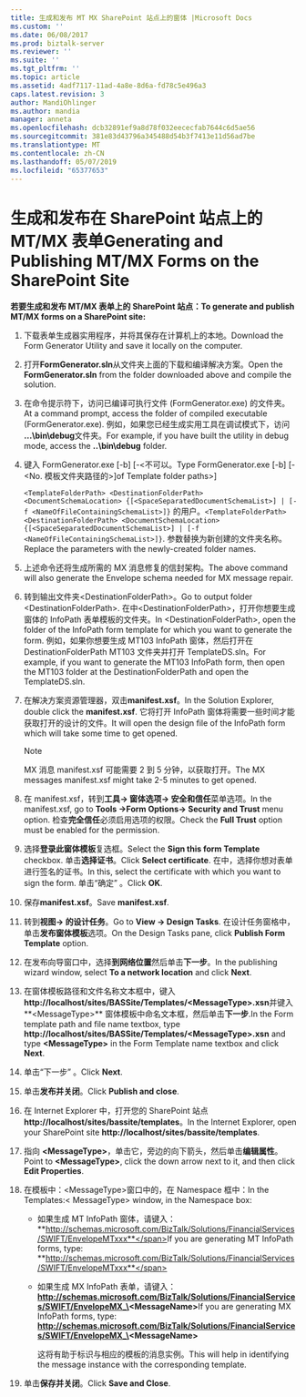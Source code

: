```yaml
---
title: 生成和发布 MT MX SharePoint 站点上的窗体 |Microsoft Docs
ms.custom: ''
ms.date: 06/08/2017
ms.prod: biztalk-server
ms.reviewer: ''
ms.suite: ''
ms.tgt_pltfrm: ''
ms.topic: article
ms.assetid: 4adf7117-11ad-4a8e-8d6a-fd78c5e496a3
caps.latest.revision: 3
author: MandiOhlinger
ms.author: mandia
manager: anneta
ms.openlocfilehash: dcb32891ef9a8d78f032eececfab7644c6d5ae56
ms.sourcegitcommit: 381e83d43796a345488d54b3f7413e11d56ad7be
ms.translationtype: MT
ms.contentlocale: zh-CN
ms.lasthandoff: 05/07/2019
ms.locfileid: "65377653"
---
```

# <a name="generating-and-publishing-mtmx-forms-on-the-sharepoint-site"></a><span data-ttu-id="a31a9-102">生成和发布在 SharePoint 站点上的 MT/MX 表单</span><span class="sxs-lookup"><span data-stu-id="a31a9-102">Generating and Publishing MT/MX Forms on the SharePoint Site</span></span>
<span data-ttu-id="a31a9-103">**若要生成和发布 MT/MX 表单上的 SharePoint 站点：**</span><span class="sxs-lookup"><span data-stu-id="a31a9-103">**To generate and publish MT/MX forms on a SharePoint site:**</span></span>  

1. <span data-ttu-id="a31a9-104">下载表单生成器实用程序，并将其保存在计算机上的本地。</span><span class="sxs-lookup"><span data-stu-id="a31a9-104">Download the Form Generator Utility and save it locally on the computer.</span></span>  

2. <span data-ttu-id="a31a9-105">打开**FormGenerator.sln**从文件夹上面的下载和编译解决方案。</span><span class="sxs-lookup"><span data-stu-id="a31a9-105">Open the **FormGenerator.sln** from the folder downloaded above and compile the solution.</span></span>  

3. <span data-ttu-id="a31a9-106">在命令提示符下，访问已编译可执行文件 (FormGenerator.exe) 的文件夹。</span><span class="sxs-lookup"><span data-stu-id="a31a9-106">At a command prompt, access the folder of compiled executable (FormGenerator.exe).</span></span> <span data-ttu-id="a31a9-107">例如，如果您已经生成实用工具在调试模式下，访问 **...\bin\debug**文件夹。</span><span class="sxs-lookup"><span data-stu-id="a31a9-107">For example, if you have built the utility in debug mode, access the **..\bin\debug** folder.</span></span>  

4. <span data-ttu-id="a31a9-108">键入 FormGenerator.exe [-b] [-\<不可以。</span><span class="sxs-lookup"><span data-stu-id="a31a9-108">Type FormGenerator.exe [-b] [-\<No.</span></span> <span data-ttu-id="a31a9-109">模板文件夹路径的\>]</span><span class="sxs-lookup"><span data-stu-id="a31a9-109">of Template folder paths\>]</span></span>  

    <span data-ttu-id="a31a9-110">`<TemplateFolderPath> <DestinationFolderPath> <DocumentSchemaLocation> {[<SpaceSeparatedDocumentSchemaList>] | [-f <NameOfFileContainingSchemaList>]}` 的用户。</span><span class="sxs-lookup"><span data-stu-id="a31a9-110">`<TemplateFolderPath> <DestinationFolderPath> <DocumentSchemaLocation> {[<SpaceSeparatedDocumentSchemaList>] | [-f <NameOfFileContainingSchemaList>]}`.</span></span> <span data-ttu-id="a31a9-111">参数替换为新创建的文件夹名称。</span><span class="sxs-lookup"><span data-stu-id="a31a9-111">Replace the parameters with the newly-created folder names.</span></span>  

5. <span data-ttu-id="a31a9-112">上述命令还将生成所需的 MX 消息修复的信封架构。</span><span class="sxs-lookup"><span data-stu-id="a31a9-112">The above command will also generate the Envelope schema needed for MX message repair.</span></span>  

6. <span data-ttu-id="a31a9-113">转到输出文件夹\<DestinationFolderPath\>。</span><span class="sxs-lookup"><span data-stu-id="a31a9-113">Go to output folder \<DestinationFolderPath\>.</span></span> <span data-ttu-id="a31a9-114">在中\<DestinationFolderPath\>，打开你想要生成窗体的 InfoPath 表单模板的文件夹。</span><span class="sxs-lookup"><span data-stu-id="a31a9-114">In \<DestinationFolderPath\>, open the folder of the InfoPath form template for which you want to generate the form.</span></span> <span data-ttu-id="a31a9-115">例如，如果你想要生成 MT103 InfoPath 窗体，然后打开在 DestinationFolderPath MT103 文件夹并打开 TemplateDS.sln。</span><span class="sxs-lookup"><span data-stu-id="a31a9-115">For example, if you want to generate the MT103 InfoPath form, then open the MT103 folder at the DestinationFolderPath and open the TemplateDS.sln.</span></span>  

7. <span data-ttu-id="a31a9-116">在解决方案资源管理器，双击**manifest.xsf**。</span><span class="sxs-lookup"><span data-stu-id="a31a9-116">In the Solution Explorer, double click the **manifest.xsf**.</span></span> <span data-ttu-id="a31a9-117">它将打开 InfoPath 窗体将需要一些时间才能获取打开的设计的文件。</span><span class="sxs-lookup"><span data-stu-id="a31a9-117">It will open the design file of the InfoPath form which will take some time to get opened.</span></span>  

   > [!NOTE]
   >  <span data-ttu-id="a31a9-118">MX 消息 manifest.xsf 可能需要 2 到 5 分钟，以获取打开。</span><span class="sxs-lookup"><span data-stu-id="a31a9-118">The MX messages manifest.xsf might take 2-5 minutes to get opened.</span></span>  

8. <span data-ttu-id="a31a9-119">在 manifest.xsf，转到**工具-> 窗体选项-> 安全和信任**菜单选项。</span><span class="sxs-lookup"><span data-stu-id="a31a9-119">In the manifest.xsf, go to **Tools ->Form Options-> Security and Trust** menu option.</span></span> <span data-ttu-id="a31a9-120">检查**完全信任**必须启用选项的权限。</span><span class="sxs-lookup"><span data-stu-id="a31a9-120">Check the **Full Trust** option must be enabled for the permission.</span></span>  

9. <span data-ttu-id="a31a9-121">选择**登录此窗体模板**复选框。</span><span class="sxs-lookup"><span data-stu-id="a31a9-121">Select the **Sign this form Template** checkbox.</span></span> <span data-ttu-id="a31a9-122">单击**选择证书**。</span><span class="sxs-lookup"><span data-stu-id="a31a9-122">Click **Select certificate**.</span></span> <span data-ttu-id="a31a9-123">在中，选择你想对表单进行签名的证书。</span><span class="sxs-lookup"><span data-stu-id="a31a9-123">In this, select the certificate with which you want to sign the form.</span></span> <span data-ttu-id="a31a9-124">单击“确定” 。</span><span class="sxs-lookup"><span data-stu-id="a31a9-124">Click **OK**.</span></span>  

10. <span data-ttu-id="a31a9-125">保存**manifest.xsf**。</span><span class="sxs-lookup"><span data-stu-id="a31a9-125">Save **manifest.xsf**.</span></span>  

11. <span data-ttu-id="a31a9-126">转到**视图-> 的设计任务**。</span><span class="sxs-lookup"><span data-stu-id="a31a9-126">Go to **View -> Design Tasks**.</span></span> <span data-ttu-id="a31a9-127">在设计任务窗格中，单击**发布窗体模板**选项。</span><span class="sxs-lookup"><span data-stu-id="a31a9-127">On the Design Tasks pane, click **Publish Form Template** option.</span></span>  

12. <span data-ttu-id="a31a9-128">在发布向导窗口中，选择**到网络位置**然后单击**下一步**。</span><span class="sxs-lookup"><span data-stu-id="a31a9-128">In the publishing wizard window, select **To a network location** and click **Next**.</span></span>  

13. <span data-ttu-id="a31a9-129">在窗体模板路径和文件名称文本框中，键入<strong>http://localhost/sites/BASSite/Templates/\<MessageType\>.xsn</strong>并键入**\<MessageType\>** 窗体模板中命名文本框，然后单击**下一步**.</span><span class="sxs-lookup"><span data-stu-id="a31a9-129">In the Form template path and file name textbox, type <strong>http://localhost/sites/BASSite/Templates/\<MessageType\>.xsn</strong> and type **\<MessageType\>** in the Form Template name textbox and click **Next**.</span></span>  

14. <span data-ttu-id="a31a9-130">单击“下一步” 。</span><span class="sxs-lookup"><span data-stu-id="a31a9-130">Click **Next**.</span></span>  

15. <span data-ttu-id="a31a9-131">单击**发布并关闭**。</span><span class="sxs-lookup"><span data-stu-id="a31a9-131">Click **Publish and close**.</span></span>  

16. <span data-ttu-id="a31a9-132">在 Internet Explorer 中，打开您的 SharePoint 站点**http://localhost/sites/bassite/templates**。</span><span class="sxs-lookup"><span data-stu-id="a31a9-132">In the Internet Explorer, open your SharePoint site **http://localhost/sites/bassite/templates**.</span></span>  

17. <span data-ttu-id="a31a9-133">指向 **\<MessageType\>**，单击它，旁边的向下箭头，然后单击**编辑属性**。</span><span class="sxs-lookup"><span data-stu-id="a31a9-133">Point to **\<MessageType\>**, click the down arrow next to it, and then click **Edit Properties**.</span></span>  

18. <span data-ttu-id="a31a9-134">在模板中：\<MessageType\>窗口中的，在 Namespace 框中：</span><span class="sxs-lookup"><span data-stu-id="a31a9-134">In the Templates:\< MessageType\> window, in the Namespace box:</span></span>  

    - <span data-ttu-id="a31a9-135">如果生成 MT InfoPath 窗体，请键入： **http://schemas.microsoft.com/BizTalk/Solutions/FinancialServices/SWIFT/EnvelopeMTxxx**</span><span class="sxs-lookup"><span data-stu-id="a31a9-135">If you are generating MT InfoPath forms, type: **http://schemas.microsoft.com/BizTalk/Solutions/FinancialServices/SWIFT/EnvelopeMTxxx**</span></span>  

    - <span data-ttu-id="a31a9-136">如果生成 MX InfoPath 表单，请键入： <strong>http://schemas.microsoft.com/BizTalk/Solutions/FinancialServices/SWIFT/EnvelopeMX_\<MessageName\></strong></span><span class="sxs-lookup"><span data-stu-id="a31a9-136">If you are generating MX InfoPath forms, type: <strong>http://schemas.microsoft.com/BizTalk/Solutions/FinancialServices/SWIFT/EnvelopeMX_\<MessageName\></strong></span></span>  

       <span data-ttu-id="a31a9-137">这将有助于标识与相应的模板的消息实例。</span><span class="sxs-lookup"><span data-stu-id="a31a9-137">This will help in identifying the message instance with the corresponding template.</span></span>  

19. <span data-ttu-id="a31a9-138">单击**保存并关闭**。</span><span class="sxs-lookup"><span data-stu-id="a31a9-138">Click **Save and Close**.</span></span>
